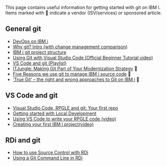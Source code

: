 This page contains useful information for getting started with git on IBM i. Items marked with 🏢 indicate a vendor (ISV/services) or sponsored article.

## General git

* [DevOps on IBM i](https://github.com/worksofliam/blog/issues/37)
* [Why git? Intro (with change management comparison)](https://github.com/worksofliam/blog/issues/19)
* [IBM i git project structure](https://halcyon-tech.github.io/docs/#/pages/developing/local/structure)
* [Using Git with Visual Studio Code (Official Beginner Tutorial video)](https://www.youtube.com/watch?v=i_23KUAEtUM&list=PLj6YeMhvp2S7abEHqkUPRkCSt4N2wpTwD&index=7)
* [VS Code and git (Playlist)](https://www.youtube.com/watch?v=3o_01F04bZ4&list=PLj6YeMhvp2S7abEHqkUPRkCSt4N2wpTwD)
* [ITJungle: Making Git Part of Your Modernization Strategy](https://www.itjungle.com/2023/06/26/making-git-part-of-your-modernization-strategy/) 🏢
* [Five Reasons we use git to manage IBM i source code](https://www.seidengroup.com/2019/08/14/five-reasons-we-use-git-to-manage-ibm-i-source-code/) 🏢
* [‘True Git’ – the right and wrong approaches to Git on IBM i](https://www.arcadsoftware.com/news-events/blog/true-git-the-right-and-wrong-approaches-to-git-on-ibm-i/) 🏢

## VS Code and git

* [Visual Studio Code, RPGLE and git: Your first repo](https://github.com/worksofliam/blog/issues/61)
* [Getting started with Local Development](https://halcyon-tech.github.io/docs/#/pages/developing/local/getting-started)
* [Using VS Code to write your RPGLE code (video)](https://www.youtube.com/watch?v=qDjXzKP0RYg)
* [Creating your first IBM i project(video)](https://www.youtube.com/watch?v=XuiGyWptgDA)

## RDi and git

* [How to use Source Control with RDi](https://www.ibm.com/support/pages/how-use-source-control-rdi)
* [Using a Git Command Line in RDi](https://www.youtube.com/watch?v=bO6I86IoLko)